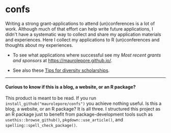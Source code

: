 # confs

Writing a strong grant-applications to attend (un)conferences is a lot of work. Although much of that effort can help write future applications, I didn't have a systematic way to collect and share my application materials and experiences. Here I collect my applications to R (un)conferences and thoughts about my experiences. 

* To see what applications where successful see my _Most recent grants and sponsors_ at <https://maurolepore.github.io/>.

* See also these [Tips for diversity scholarships](https://github.com/forwards/conferences/blob/0fa6412e1d1629dc9957959dbd51490b861e7b88/diversity_scholarships.md).

---

#### Curious to know if this is a blog, a website, or an R package?

This product is meant to be read. If you run `install_github("maurolepore/confs")` you achieve nothing useful. Is this a blog, a website, or an R package? It is all three. I structured this project as an R package just to benefit from package-development tools such as `usethis::browse_github()`, `pkgdown::use_article()`, and `spelling::spell_check_package()`. 

